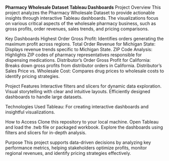 **Pharmacy Wholesale Dataset Tableau Dashboards**
Project Overview
This project analyzes the Pharmacy Wholesale Dataset to provide actionable insights through interactive Tableau dashboards. The visualizations focus on various critical aspects of the wholesale pharmacy business, such as gross profits, order revenues, sales trends, and pricing comparisons.

Key Dashboards
Highest Order Gross Profit: Identifies orders generating the maximum profit across regions.
Total Order Revenue for Michigan State: Displays revenue trends specific to Michigan State.
ZIP Code Analysis: Highlights ZIP codes of pharmacy representatives responsible for dispensing medications.
Distributor’s Order Gross Profit for California: Breaks down gross profits from distributor orders in California.
Distributor’s Sales Price vs. Wholesale Cost: Compares drug prices to wholesale costs to identify pricing strategies.

Project Features
Interactive filters and slicers for dynamic data exploration.
Visual storytelling with clear and intuitive layouts.
Efficiently designed dashboards to handle large datasets.

Technologies Used
Tableau: For creating interactive dashboards and insightful visualizations.

How to Access
Clone this repository to your local machine.
Open Tableau and load the .twb file or packaged workbook.
Explore the dashboards using filters and slicers for in-depth analysis.

Purpose
This project supports data-driven decisions by analyzing key performance metrics, helping stakeholders optimize profits, monitor regional revenues, and identify pricing strategies effectively.
